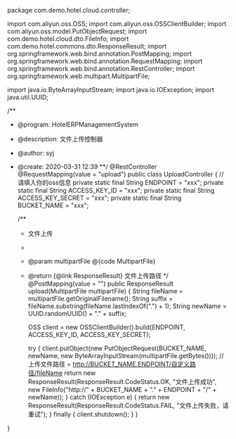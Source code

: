 package com.demo.hotel.cloud.controller;

import com.aliyun.oss.OSS;
import com.aliyun.oss.OSSClientBuilder;
import com.aliyun.oss.model.PutObjectRequest;
import com.demo.hotel.cloud.dto.FileInfo;
import com.demo.hotel.commons.dto.ResponseResult;
import org.springframework.web.bind.annotation.PostMapping;
import org.springframework.web.bind.annotation.RequestMapping;
import org.springframework.web.bind.annotation.RestController;
import org.springframework.web.multipart.MultipartFile;

import java.io.ByteArrayInputStream;
import java.io.IOException;
import java.util.UUID;

/**
 * @program: HotelERPManagementSystem
 * @description: 文件上传控制器
 * @author: syj
 * @create: 2020-03-31 12:39
 **/
@RestController
@RequestMapping(value = "upload")
public class UploadController {
    //请填入你的oss信息
    private static final String ENDPOINT = "xxx";
    private static final String ACCESS_KEY_ID = "xxx";
    private static final String ACCESS_KEY_SECRET = "xxx";
    private static final String BUCKET_NAME = "xxx";

    /**
     * 文件上传
     *
     * @param multipartFile @{code MultipartFile}
     * @return {@link ResponseResult<FileInfo>} 文件上传路径
     */
    @PostMapping(value = "")
    public ResponseResult<FileInfo> upload(MultipartFile multipartFile) {
        String fileName = multipartFile.getOriginalFilename();
        String suffix = fileName.substring(fileName.lastIndexOf(".") + 1);
        String newName = UUID.randomUUID() + "." + suffix;

        OSS client = new OSSClientBuilder().build(ENDPOINT, ACCESS_KEY_ID, ACCESS_KEY_SECRET);

        try {
            client.putObject(new PutObjectRequest(BUCKET_NAME, newName, new ByteArrayInputStream(multipartFile.getBytes())));
            // 上传文件路径 = http://BUCKET_NAME.ENDPOINT/自定义路径/fileName
            return new ResponseResult<FileInfo>(ResponseResult.CodeStatus.OK, "文件上传成功", new FileInfo("http://" + BUCKET_NAME + "." + ENDPOINT + "/" + newName));
        } catch (IOException e) {
            return new ResponseResult<FileInfo>(ResponseResult.CodeStatus.FAIL, "文件上传失败，请重试");
        } finally {
            client.shutdown();
        }
    }

}
